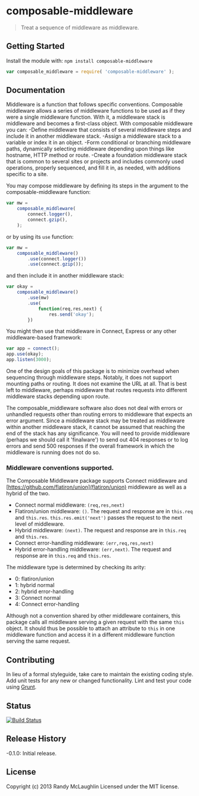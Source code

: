 # composable-middleware

> Treat a sequence of middleware as middleware.

## Getting Started
Install the module with: `npm install composable-middleware`

```javascript
var composable_middleware = require( 'composable-middleware' );
```

## Documentation
Middleware is a function that follows specific conventions.  Composable middleware allows a series of middleware functions to be used as if they were a single middleware function.  With it, a middleware stack is middleware and becomes a first-class object.  With composable middleware you can:
-Define middleware that consists of several middleware steps and include it in another middleware stack.
-Assign a middleware stack to a variable or index it in an object.
-Form conditional or branching middleware paths, dynamically selecting middleware depending upon things like hostname, HTTP method or route.
-Create a foundation middleware stack that is common to several sites or projects and includes commonly used operations, properly sequenced, and fill it in, as needed, with additions specific to a site.

You may compose middleware by defining its steps in the argument to the composable-middleware function:

```javascript
var mw =
    composable_middleware(
        connect.logger(),
        connect.gzip(),
    );
```
or by using its `use` function:

```javascript
var mw =
    composable_middleware()
        .use(connect.logger())
        .use(connect.gzip());
```

and then include it in another middleware stack:
```javascript
var okay =
    composable_middleware()
        .use(mw)
        .use(
            function(req,res,next) {
                res.send('okay');
        })
```

You might then use that middleware in Connect, Express or any other middleware-based framework:
```javascript
var app = connect();
app.use(okay);
app.listen(3000);
```

One of the design goals of this package is to minimize overhead when sequencing through middleware steps.  Notably, it does not support mounting paths or routing.  It does not examine the URL at all.  That is best left to middleware, perhaps middleware that routes requests into different middleware stacks depending upon route.

The composable_middleware software also does not deal with errors or unhandled requests other than routing errors to middleware that expects an error argument.  Since a middleware stack may be treated as middleware within another middleware stack, it cannot be assumed that reaching the end of the stack has any significance.  You will need to provide middleware (perhaps we should call it 'finalware') to send out 404 responses or to log errors and send 500 responses if the overall framework in which the middleware is running does not do so.

### Middleware conventions supported.

The Composable Middleware package supports Connect middleware and [https://github.com/flatiron/union](flatiron/union) middleware as well as a hybrid of the two.

- Connect normal middleware: `(req,res,next)`
- Flatiron/union middleware: `()`.  The request and response are in `this.req` and `this.res`.  `this.res.emit('next')` passes the request to the next level of middleware.
- Hybrid middleware: `(next)`. The request and response are in `this.req` and `this.res`.
- Connect error-handling middleware: `(err,req,res,next)`
- Hybrid error-handling middleware: `(err,next)`. The request and response are in `this.req` and `this.res`.

The middleware type is determined by checking its arity:
- 0: flatiron/union
- 1: hybrid normal
- 2: hybrid error-handling
- 3: Connect normal
- 4: Connect error-handling

Although not a convention shared by other middleware containers, this package calls all middleware serving a given request with the same `this` object.  It should thus be possible to attach an attribute to `this` in one middleware function and access it in a different middleware function serving the same request.

## Contributing
In lieu of a formal styleguide, take care to maintain the existing coding style. Add unit tests for any new or changed functionality. Lint and test your code using [Grunt](http://gruntjs.com/).

## Status
[![Build Status](https://secure.travis-ci.org/randymized/composable-middleware.png?branch=master)](http://travis-ci.org/randymized/composable-middleware)

## Release History
-0.1.0: Initial release.

## License
Copyright (c) 2013 Randy McLaughlin
Licensed under the MIT license.
